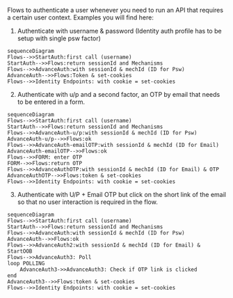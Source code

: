 Flows to authenticate a user whenever you need to run an API that requires a certain user context.
Examples you will find here:
1. Authenticate with username & password (Identity auth profile has to be setup with single psw factor)

```mermaid
sequenceDiagram
Flows-->>StartAuth:first call (username)
StartAuth-->>Flows:return sessionId and Mechanisms
Flows-->>AdvanceAuth:with sessionId & mechId (ID for Psw)
AdvanceAuth-->>Flows:Token & set-cookies
Flows-->>Identity Endpoints: with cookie = set-cookies
```


2. Authenticate with u/p and a second factor, an OTP by email that needs to be entered in a form.

```mermaid
sequenceDiagram
Flows-->>StartAuth:first call (username)
StartAuth-->>Flows:return sessionId and Mechanisms
Flows-->>AdvanceAuth-u/p:with sessionId & mechId (ID for Psw)
AdvanceAuth-u/p-->>Flows:ok
Flows-->>AdvanceAuth-emailOTP:with sessionId & mechId (ID for Email)
AdvanceAuth-emailOTP-->>Flows:ok
Flows-->>FORM: enter OTP
FORM-->>Flows:return OTP
Flows-->>AdvanceAuthOTP:with sessionId & mechId (ID for Email) & OTP
AdvanceAuthOTP-->>Flows:token & set-cookies
Flows-->>Identity Endpoints: with cookie = set-cookies
```


3. Authenticate with U/P + Email OTP but click on the short link of the email so that no user interaction is required in the flow.

```mermaid
sequenceDiagram
Flows-->>StartAuth:first call (username)
StartAuth-->>Flows:return sessionId and Mechanisms
Flows-->>AdvanceAuth:with sessionId & mechId (ID for Psw)
AdvanceAuth-->>Flows:ok
Flows-->>AdvanceAuth2:with sessionId & mechId (ID for Email) & StartOOB
Flows-->>AdvanceAuth3: Poll
loop POLLING
    AdvanceAuth3->>AdvanceAuth3: Check if OTP link is clicked
end
AdvanceAuth3-->>Flows:token & set-cookies
Flows-->>Identity Endpoints: with cookie = set-cookies
```
